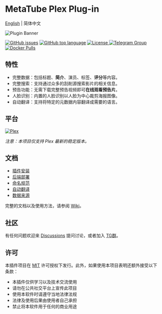 # MetaTube Plex Plug-in

[English](./README.md) | 简体中文

![Plugin Banner](https://metatube-community.github.io/images/banner-dark.png)

[![GitHub issues](https://img.shields.io/github/issues/metatube-community/MetaTube.bundle?logo=github)](https://github.com/metatube-community/MetaTube.bundle/issues)
[![GitHub top language](https://img.shields.io/github/languages/top/metatube-community/MetaTube.bundle?color=%23FFD43B&label=Python&logo=python)](https://github.com/metatube-community/MetaTube.bundle/search?l=python)
[![License](https://img.shields.io/github/license/metatube-community/MetaTube.bundle) ](https://github.com/metatube-community/MetaTube.bundle/blob/main/LICENSE)
[![Telegram Group](https://img.shields.io/badge/Telegram-2CA5E0?logo=telegram&logoColor=white) ](https://t.me/MetaTubePlugin)
[![Docker Pulls](https://img.shields.io/docker/pulls/metatube/metatube-server?logo=docker)](https://hub.docker.com/r/metatube/metatube-server)

## 特性

- 完整数据：包括标题、**简介**、演员、标签、**评分**等内容。
- 完整搜索：支持通过众多的刮削源搜索影片的相关信息。
- 预告功能：无需下载完整预告视频即可**在线观看预告片**。
- 人脸识别：内置的人脸识别以人脸为中心裁剪海报图像。
- 自动翻译：支持将特定的元数据内容翻译成需要的语言。

## 平台

[![Plex](https://img.shields.io/static/v1?color=%23E5A00D&style=for-the-badge&label=Plex&logo=data:image/svg+xml;base64,PHN2ZyB4bWxucz0iaHR0cDovL3d3dy53My5vcmcvMjAwMC9zdmciIHZpZXdCb3g9IjAgMCA1MTIgNTEyIj48cmVjdCB3aWR0aD0iNTEyIiBoZWlnaHQ9IjUxMiIgcng9IjE1JSIgZmlsbD0iIzI4MmEyZCIvPjxwYXRoIGQ9Ik0yNTYgNzBIMTQ4bDEwOCAxODYtMTA4IDE4NmgxMDhsMTA4LTE4NnoiIGZpbGw9IiNlNWEwMGQiLz48L3N2Zz4=&message=stable)](https://www.plex.tv/)

_注意：本项目仅支持 Plex 最新的稳定版本。_

## 文档

- [插件安装](https://metatube-community.github.io/wiki/plugin-installation/)
- [后端部署](https://metatube-community.github.io/wiki/server-deployment/)
- [命名规范](https://metatube-community.github.io/wiki/naming-rules/)
- [自动翻译](https://metatube-community.github.io/wiki/auto-translation/)
- [数据来源](https://metatube-community.github.io/wiki/metadata-providers/)

完整的文档以及使用方法，请参阅 [Wiki](https://metatube-community.github.io/wiki/)。

## 社区

有任何问题欢迎来 [Discussions](https://github.com/metatube-community/MetaTube.bundle/discussions) 提问讨论，或者加入 [TG群](https://t.me/MetaTubePlugin)。

## 许可

本插件项目在 [MIT](https://github.com/metatube-community/MetaTube.bundle/blob/main/LICENSE) 许可授权下发行。此外，如果使用本项目表明还额外接受以下条款：

- 本插件仅供学习以及技术交流使用
- 请勿在公共社交平台上宣传此项目
- 使用本软件时请遵守当地法律法规
- 法律及使用后果由使用者自己承担
- 禁止将本软件用于任何的商业用途
